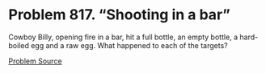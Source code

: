 # Problem 817. “Shooting in a bar”

Cowboy Billy, opening fire in a bar, hit a full bottle, an empty bottle, a hard-boiled egg and a raw egg. What happened to each of the targets?

[Problem Source](https://www.trizland.ru/tasks/1587/)
